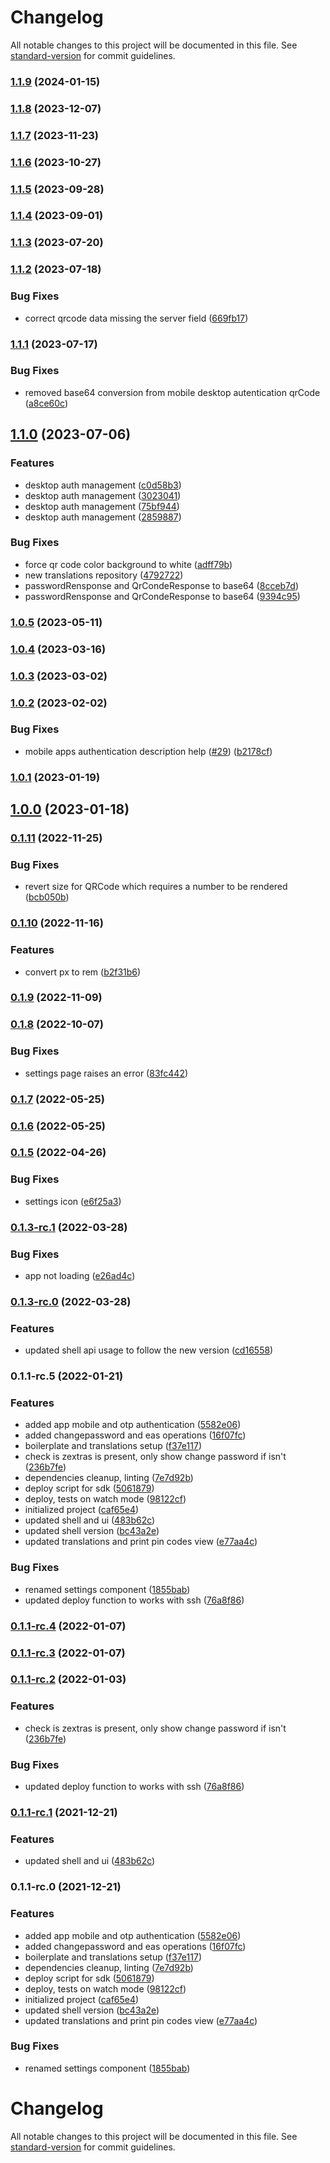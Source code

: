 # Changelog

All notable changes to this project will be documented in this file. See [standard-version](https://github.com/conventional-changelog/standard-version) for commit guidelines.

### [1.1.9](https://github.com/zextras/carbonio-auth-ui/compare/v1.1.8...v1.1.9) (2024-01-15)

### [1.1.8](https://github.com/zextras/carbonio-auth-ui/compare/v1.1.7...v1.1.8) (2023-12-07)

### [1.1.7](https://github.com/zextras/carbonio-auth-ui/compare/v1.1.6...v1.1.7) (2023-11-23)

### [1.1.6](https://github.com/zextras/carbonio-auth-ui/compare/v1.1.5...v1.1.6) (2023-10-27)

### [1.1.5](https://github.com/zextras/carbonio-auth-ui/compare/v1.1.4...v1.1.5) (2023-09-28)

### [1.1.4](https://github.com/zextras/carbonio-auth-ui/compare/v1.1.3...v1.1.4) (2023-09-01)

### [1.1.3](https://github.com/zextras/carbonio-auth-ui/compare/v1.1.2...v1.1.3) (2023-07-20)

### [1.1.2](https://github.com/zextras/carbonio-auth-ui/compare/v1.1.1...v1.1.2) (2023-07-18)


### Bug Fixes

* correct qrcode data missing the server field ([669fb17](https://github.com/zextras/carbonio-auth-ui/commit/669fb1793dee7a92f05cb2ba1c4ea2936dd460f8))

### [1.1.1](https://github.com/zextras/carbonio-auth-ui/compare/v1.1.0...v1.1.1) (2023-07-17)


### Bug Fixes

* removed base64 conversion from mobile desktop autentication qrCode ([a8ce60c](https://github.com/zextras/carbonio-auth-ui/commit/a8ce60c30eb4f9717e1365a639c9705d4a6f59a7))

## [1.1.0](https://github.com/zextras/carbonio-auth-ui/compare/v1.0.5...v1.1.0) (2023-07-06)


### Features

* desktop auth management ([c0d58b3](https://github.com/zextras/carbonio-auth-ui/commit/c0d58b3f81ab0ed26925e4475704415931657299))
* desktop auth management ([3023041](https://github.com/zextras/carbonio-auth-ui/commit/30230415181301cfe8b8b982b9aa44c94b7acd14))
* desktop auth management ([75bf944](https://github.com/zextras/carbonio-auth-ui/commit/75bf944448bdff05a472026b0da0c8fdeb7cc66a))
* desktop auth management ([2859887](https://github.com/zextras/carbonio-auth-ui/commit/2859887ad5bbaece9b7b4cf8e52e4fd77c98703c))


### Bug Fixes

* force qr code color background to white ([adff79b](https://github.com/zextras/carbonio-auth-ui/commit/adff79b1d72d8de4bd1fd290e3a8baea05ddf258))
* new translations repository ([4792722](https://github.com/zextras/carbonio-auth-ui/commit/4792722e9529584d72db6c7e9d6e5ac9a56d9a0b))
* passwordRensponse and QrCondeResponse to base64 ([8cceb7d](https://github.com/zextras/carbonio-auth-ui/commit/8cceb7d678be84fdc04bd6a42732b925f4bce0ac))
* passwordRensponse and QrCondeResponse to base64 ([9394c95](https://github.com/zextras/carbonio-auth-ui/commit/9394c957998273e1727920b6bf91148811ad5b12))

### [1.0.5](https://github.com/zextras/carbonio-auth-ui/compare/v1.0.4...v1.0.5) (2023-05-11)

### [1.0.4](https://github.com/zextras/carbonio-auth-ui/compare/v1.0.3...v1.0.4) (2023-03-16)

### [1.0.3](https://github.com/zextras/carbonio-auth-ui/compare/v1.0.2...v1.0.3) (2023-03-02)

### [1.0.2](https://github.com/zextras/carbonio-auth-ui/compare/v1.0.1...v1.0.2) (2023-02-02)


### Bug Fixes

* mobile apps authentication description help ([#29](https://github.com/zextras/carbonio-auth-ui/issues/29)) ([b2178cf](https://github.com/zextras/carbonio-auth-ui/commit/b2178cff8f6f446ba74c0015fd09da020ba7c86c))

### [1.0.1](https://github.com/zextras/carbonio-auth-ui/compare/v1.0.0...v1.0.1) (2023-01-19)

## [1.0.0](https://github.com/zextras/carbonio-auth-ui/compare/v0.1.11...v1.0.0) (2023-01-18)

### [0.1.11](https://github.com/zextras/carbonio-auth-ui/compare/v0.1.10...v0.1.11) (2022-11-25)


### Bug Fixes

* revert size for QRCode which requires a number to be rendered ([bcb050b](https://github.com/zextras/carbonio-auth-ui/commit/bcb050b991707f6dd9b8975bed4bc2936b32009a))

### [0.1.10](https://github.com/zextras/carbonio-auth-ui/compare/v0.1.9...v0.1.10) (2022-11-16)


### Features

* convert px to rem ([b2f31b6](https://github.com/zextras/carbonio-auth-ui/commit/b2f31b60ea12d27b2227e8686245ed5782f31db5))

### [0.1.9](https://github.com/zextras/carbonio-auth-ui/compare/v0.1.8...v0.1.9) (2022-11-09)

### [0.1.8](https://github.com/zextras/carbonio-auth-ui/compare/v0.1.7...v0.1.8) (2022-10-07)


### Bug Fixes

* settings page raises an error ([83fc442](https://github.com/zextras/carbonio-auth-ui/commit/83fc442ae70793ed0cd4cadb05d1c58eb479c95b))

### [0.1.7](https://github.com/zextras/carbonio-auth-ui/compare/v0.1.6...v0.1.7) (2022-05-25)

### [0.1.6](https://github.com/zextras/carbonio-auth-ui/compare/v0.1.5...v0.1.6) (2022-05-25)

### [0.1.5](https://github.com/zextras/carbonio-auth-ui/compare/v0.1.3-rc.1...v0.1.5) (2022-04-26)


### Bug Fixes

* settings icon ([e6f25a3](https://github.com/zextras/carbonio-auth-ui/commit/e6f25a33bc2dc01f8f6158041d13982c8ed4121b))

### [0.1.3-rc.1](https://github.com/zextras/carbonio-auth-ui/compare/v0.1.3-rc.0...v0.1.3-rc.1) (2022-03-28)


### Bug Fixes

* app not loading ([e26ad4c](https://github.com/zextras/carbonio-auth-ui/commit/e26ad4cc4bdf9a053d8be0dc2261d8eb81e61817))

### [0.1.3-rc.0](https://github.com/zextras/carbonio-auth-ui/compare/v0.1.1-rc.5...v0.1.3-rc.0) (2022-03-28)


### Features

* updated shell api usage to follow the new version ([cd16558](https://github.com/zextras/carbonio-auth-ui/commit/cd16558f714dd37d093cf2da2f6aba63353b4b18))

### 0.1.1-rc.5 (2022-01-21)


### Features

* added app mobile and otp authentication ([5582e06](https://github.com/zextras/carbonio-auth-ui/commit/5582e069e32ef744625fea5b427a06cbaee37af9))
* added changepassword and eas operations ([16f07fc](https://github.com/zextras/carbonio-auth-ui/commit/16f07fca402e21f0be4b68b6d9c6dd85369cbd75))
* boilerplate and translations setup ([f37e117](https://github.com/zextras/carbonio-auth-ui/commit/f37e11706fbc8385fe41ba4eac335ba5c0713f1d))
* check is zextras is present, only show change password if isn't ([236b7fe](https://github.com/zextras/carbonio-auth-ui/commit/236b7fec6c247c7e9991e947eacfbefb6a9bc74e))
* dependencies cleanup, linting ([7e7d92b](https://github.com/zextras/carbonio-auth-ui/commit/7e7d92b35305954933b35a32f8d0e3f89fdf00a9))
* deploy script for sdk ([5061879](https://github.com/zextras/carbonio-auth-ui/commit/50618797dd557a080a959009947961ba4779528e))
* deploy, tests on watch mode ([98122cf](https://github.com/zextras/carbonio-auth-ui/commit/98122cf7c4f256d963e261c40f5b91de003fbf59))
* initialized project ([caf65e4](https://github.com/zextras/carbonio-auth-ui/commit/caf65e430bc16067a8a346c7879bf7cf30c8af8e))
* updated shell and ui ([483b62c](https://github.com/zextras/carbonio-auth-ui/commit/483b62c3bd4fb1c7f0c207bf1fe44fd311977649))
* updated shell version ([bc43a2e](https://github.com/zextras/carbonio-auth-ui/commit/bc43a2e70ee506f04509f17d997e7eb9fc065eb9))
* updated translations and print pin codes view ([e77aa4c](https://github.com/zextras/carbonio-auth-ui/commit/e77aa4c982888ec54cee7161b2de8ec0a2cb1010))


### Bug Fixes

* renamed settings component ([1855bab](https://github.com/zextras/carbonio-auth-ui/commit/1855bab6f067c0b0001f2a9fc93dfcc947a9a860))
* updated deploy function to works with ssh ([76a8f86](https://github.com/zextras/carbonio-auth-ui/commit/76a8f862492333a51ba4ad3cd3e760a52fd5352a))

### [0.1.1-rc.4](https://bitbucket.org/zextras/zapp-auth/compare/v0.1.1-rc.3...v0.1.1-rc.4) (2022-01-07)

### [0.1.1-rc.3](https://bitbucket.org/zextras/zapp-auth/compare/v0.1.1-rc.2...v0.1.1-rc.3) (2022-01-07)

### [0.1.1-rc.2](https://bitbucket.org/zextras/zapp-auth/compare/v0.1.1-rc.1...v0.1.1-rc.2) (2022-01-03)


### Features

* check is zextras is present, only show change password if isn't ([236b7fe](https://bitbucket.org/zextras/zapp-auth/commit/236b7fec6c247c7e9991e947eacfbefb6a9bc74e))


### Bug Fixes

* updated deploy function to works with ssh ([76a8f86](https://bitbucket.org/zextras/zapp-auth/commit/76a8f862492333a51ba4ad3cd3e760a52fd5352a))

### [0.1.1-rc.1](https://bitbucket.org/zextras/zapp-auth/compare/v0.1.1-rc.0...v0.1.1-rc.1) (2021-12-21)


### Features

* updated shell and ui ([483b62c](https://bitbucket.org/zextras/zapp-auth/commit/483b62c3bd4fb1c7f0c207bf1fe44fd311977649))

### 0.1.1-rc.0 (2021-12-21)


### Features

* added app mobile and otp authentication ([5582e06](https://bitbucket.org/zextras/zapp-auth/commit/5582e069e32ef744625fea5b427a06cbaee37af9))
* added changepassword and eas operations ([16f07fc](https://bitbucket.org/zextras/zapp-auth/commit/16f07fca402e21f0be4b68b6d9c6dd85369cbd75))
* boilerplate and translations setup ([f37e117](https://bitbucket.org/zextras/zapp-auth/commit/f37e11706fbc8385fe41ba4eac335ba5c0713f1d))
* dependencies cleanup, linting ([7e7d92b](https://bitbucket.org/zextras/zapp-auth/commit/7e7d92b35305954933b35a32f8d0e3f89fdf00a9))
* deploy script for sdk ([5061879](https://bitbucket.org/zextras/zapp-auth/commit/50618797dd557a080a959009947961ba4779528e))
* deploy, tests on watch mode ([98122cf](https://bitbucket.org/zextras/zapp-auth/commit/98122cf7c4f256d963e261c40f5b91de003fbf59))
* initialized project ([caf65e4](https://bitbucket.org/zextras/zapp-auth/commit/caf65e430bc16067a8a346c7879bf7cf30c8af8e))
* updated shell version ([bc43a2e](https://bitbucket.org/zextras/zapp-auth/commit/bc43a2e70ee506f04509f17d997e7eb9fc065eb9))
* updated translations and print pin codes view ([e77aa4c](https://bitbucket.org/zextras/zapp-auth/commit/e77aa4c982888ec54cee7161b2de8ec0a2cb1010))


### Bug Fixes

* renamed settings component ([1855bab](https://bitbucket.org/zextras/zapp-auth/commit/1855bab6f067c0b0001f2a9fc93dfcc947a9a860))

# Changelog

All notable changes to this project will be documented in this file. See [standard-version](https://github.com/conventional-changelog/standard-version) for commit guidelines.
